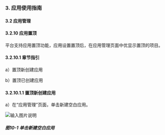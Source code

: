 ### 3. 应用使用指南

#### 3.2 应用管理

#### 3.2.10 应用置顶

平台支持应用置顶功能，应用设置置顶后，在应用管理页面中优显示置顶的项目。

#### 3.2.10.1 章节指引

a）置顶新创建应用

b）置顶已创建应用

#### 3.2.10.1.1 置顶新创建应用

a）在“应用管理”页面，单击新建空白应用。

![输入图片说明](../../../../images/%20SoFlu%EF%BC%88%E5%89%8D%E7%AB%AF%EF%BC%89%E5%85%A8%E8%87%AA%E5%8A%A8%E5%BC%80%E5%8F%91%E5%B9%B3%E5%8F%B0%E6%95%99%E7%A8%8B/1.%20%E6%9C%80%E6%96%B0%E7%89%88%E6%9C%AC%20-%20%E6%9B%B4%E6%96%B0%E6%97%A5%E6%9C%9F%20-%202023.01.10/3.%20%E5%BA%94%E7%94%A8%E4%BD%BF%E7%94%A8%E6%8C%87%E5%8D%97/2.%20%E5%BA%94%E7%94%A8%E7%AE%A1%E7%90%86/10-1.png)

##### 图10-1 单击新建空白应用
